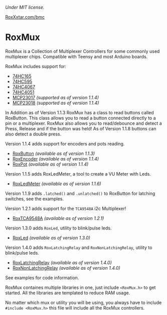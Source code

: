 *Under MIT license.*

[RoxXxtar.com/bmc](https://www.roxxxtar.com/bmc)

# RoxMux

RoxMux is a Collection of Multiplexer Controllers for some commonly used multiplexer chips. Compatible with Teensy and most Arduino boards.

RoxMux includes support for:

- [74HC165](docs/74HC165.md)
- [74HC595](docs/74HC595.md)
- [74HC4067](docs/74HC4067.md)
- [74HC4051](docs/74HC4067.md)
- [MCP23017](docs/MCP23017.md) *(supported as of version 1.1.4)*
- [MCP23018](docs/MCP23017.md) *(supported as of version 1.1.4)*

In Addition as of Version 1.1.3 RoxMux has a class to read buttons called RoxButton. This class
allows you to read a button connected directly to a pin or a multiplexer.
RoxMux also allows you to read/debounce and detect a Press, Release and if the button was held! As of Version 1.1.8 buttons can also detect a double press.


Version 1.1.4 adds support for encoders and pots reading.

- [RoxButton](docs/RoxButton.md) *(available as of version 1.1.3)*
- [RoxEncoder](docs/RoxEncoder.md) *(available as of version 1.1.4)*
- [RoxPot](docs/RoxPot.md) *(available as of version 1.1.4)*


Version 1.1.5 adds RoxLedMeter, a tool to create a VU Meter with Leds.

- [RoxLedMeter](docs/RoxLedMeter.md) *(available as of version 1.1.6)*

Version 1.1.9 adds `.latched()` and `.unlatched()` to RoxButton for latching switches, see the examples.

Version 1.2.1 adds support for the `TCA9548A` i2c Multiplexer!

- [RoxTCA9548A](docs/RoxTCA9548A.md) *(available as of version 1.2.1)*

Version 1.3.0 adds `RoxLed`, utility to blink/pulse leds.

- [RoxLed](docs/RoxLed.md) *(available as of version 1.3.0)*

Version 1.4.0 adds `RoxLatchingRelay` and `RoxNonLatchingRelay`, utility to blink/pulse leds.

- [RoxLatchingRelay](docs/RoxLatchingRelay.md) *(available as of version 1.4.0)*
- [RoxNonLatchingRelay](docs/RoxNonLatchingRelay.md) *(available as of version 1.4.0)*

See examples for code information.

RoxMux containes multiple libraries in one, just include `<RoxMux.h>` to get started. All the libraries are templated to reduce RAM usage.

No matter which mux or utility you will be using, you always have to include `#include <RoxMux.h>` this file will include all the RoxMux controllers.
